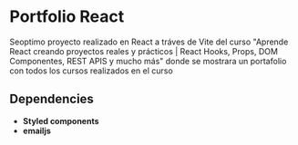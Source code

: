 # Portfolio React

Seoptimo proyecto realizado en React a tráves de Vite del curso "Aprende React creando proyectos reales y prácticos | React Hooks, Props, DOM Componentes, REST APIS y mucho más" donde se mostrara un portafolio con todos los cursos realizados en el curso

## Dependencies

- **Styled components**
- **emailjs**